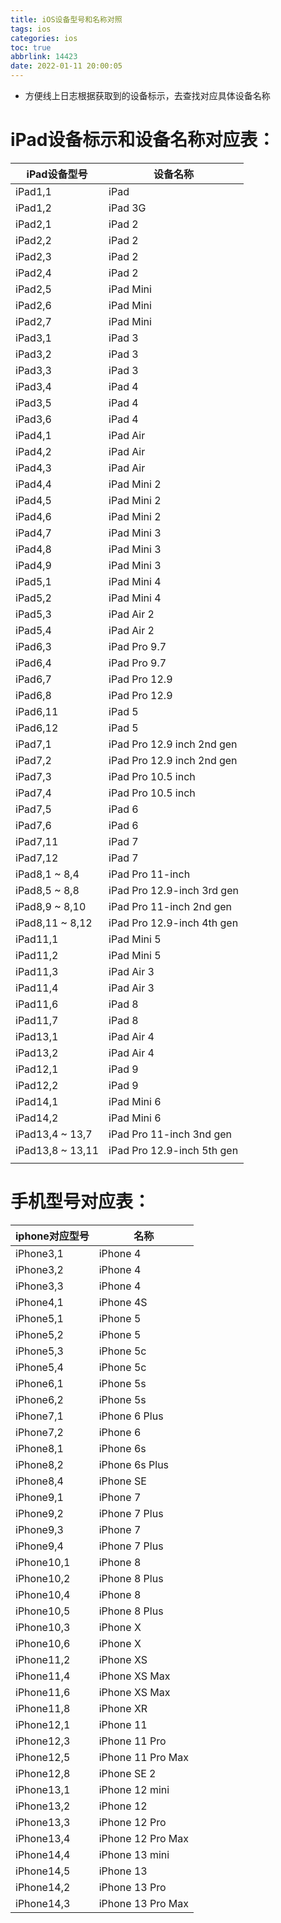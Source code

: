 ```yaml
---
title: iOS设备型号和名称对照
tags: ios
categories: ios
toc: true
abbrlink: 14423
date: 2022-01-11 20:00:05
---
```


- 方便线上日志根据获取到的设备标示，去查找对应具体设备名称

# iPad设备标示和设备名称对应表：

| iPad设备型号 | 设备名称 |
| --- | --- |
| iPad1,1 | iPad |
| iPad1,2 | iPad 3G |
| iPad2,1 | iPad 2 |
| iPad2,2 | iPad 2 |
| iPad2,3 | iPad 2 |
| iPad2,4 | iPad 2 |
| iPad2,5 | iPad Mini |
| iPad2,6 | iPad Mini |
| iPad2,7 | iPad Mini |
| iPad3,1 | iPad 3 |
| iPad3,2 | iPad 3 |
| iPad3,3 | iPad 3 |
| iPad3,4 | iPad 4 |
| iPad3,5 | iPad 4 |
| iPad3,6 | iPad 4 |
| iPad4,1 | iPad Air |
| iPad4,2 | iPad Air |
| iPad4,3 | iPad Air |
| iPad4,4 | iPad Mini 2 |
| iPad4,5 | iPad Mini 2 |
| iPad4,6 | iPad Mini 2 |
| iPad4,7 | iPad Mini 3 |
| iPad4,8 | iPad Mini 3 |
| iPad4,9 | iPad Mini 3 |
| iPad5,1 | iPad Mini 4 |
| iPad5,2 | iPad Mini 4 |
| iPad5,3 | iPad Air 2 |
| iPad5,4 | iPad Air 2 |
| iPad6,3 | iPad Pro 9.7 |
| iPad6,4 | iPad Pro 9.7 |
| iPad6,7 | iPad Pro 12.9 |
| iPad6,8 | iPad Pro 12.9 |
| iPad6,11 | iPad 5 |
| iPad6,12 | iPad 5 |
| iPad7,1 | iPad Pro 12.9 inch 2nd gen |
| iPad7,2 | iPad Pro 12.9 inch 2nd gen |
| iPad7,3 | iPad Pro 10.5 inch |
| iPad7,4 | iPad Pro 10.5 inch |
| iPad7,5 | iPad 6 |
| iPad7,6 | iPad 6 |
| iPad7,11 | iPad 7 |
| iPad7,12 | iPad 7 |
| iPad8,1 ~ 8,4 | iPad Pro 11-inch |
| iPad8,5 ~ 8,8 | iPad Pro 12.9-inch 3rd gen |
| iPad8,9 ~ 8,10 | iPad Pro 11-inch 2nd gen |
| iPad8,11 ~ 8,12 | iPad Pro 12.9-inch 4th gen |
| iPad11,1 | iPad Mini 5 |
| iPad11,2 | iPad Mini 5 |
| iPad11,3 | iPad Air 3 |
| iPad11,4 | iPad Air 3 |
| iPad11,6 | iPad 8 |
| iPad11,7 | iPad 8 |
| iPad13,1 | iPad Air 4 |
| iPad13,2 | iPad Air 4 |
| iPad12,1 | iPad 9 |
| iPad12,2 | iPad 9 |
| iPad14,1 | iPad Mini 6 |
| iPad14,2 | iPad Mini 6 |
| iPad13,4 ~ 13,7 | iPad Pro 11-inch 3nd gen |
| iPad13,8 ~ 13,11 | iPad Pro 12.9-inch 5th gen |
|  |  |


# 手机型号对应表：

| iphone对应型号 | 名称 |
| --- | --- |
| iPhone3,1 | iPhone 4 |
| iPhone3,2 | iPhone 4 |
| iPhone3,3 | iPhone 4 |
| iPhone4,1 | iPhone 4S |
| iPhone5,1 | iPhone 5 |
| iPhone5,2 | iPhone 5 |
| iPhone5,3 | iPhone 5c |
| iPhone5,4 | iPhone 5c |
| iPhone6,1 | iPhone 5s |
| iPhone6,2 | iPhone 5s |
| iPhone7,1 | iPhone 6 Plus |
| iPhone7,2 | iPhone 6 |
| iPhone8,1 | iPhone 6s |
| iPhone8,2 | iPhone 6s Plus |
| iPhone8,4 | iPhone SE |
| iPhone9,1 | iPhone 7 |
| iPhone9,2 | iPhone 7 Plus |
| iPhone9,3 | iPhone 7 |
| iPhone9,4 | iPhone 7 Plus |
| iPhone10,1 | iPhone 8 |
| iPhone10,2 | iPhone 8 Plus |
| iPhone10,4 | iPhone 8 |
| iPhone10,5 | iPhone 8 Plus |
| iPhone10,3 | iPhone X |
| iPhone10,6 | iPhone X |
| iPhone11,2 | iPhone XS |
| iPhone11,4 | iPhone XS Max |
| iPhone11,6 | iPhone XS Max |
| iPhone11,8 | iPhone XR |
| iPhone12,1 | iPhone 11 |
| iPhone12,3 | iPhone 11 Pro |
| iPhone12,5 | iPhone 11 Pro Max |
| iPhone12,8 | iPhone SE 2 |
| iPhone13,1 | iPhone 12 mini |
| iPhone13,2 | iPhone 12 |
| iPhone13,3 | iPhone 12 Pro |
| iPhone13,4 | iPhone 12 Pro Max |
| iPhone14,4 | iPhone 13 mini |
| iPhone14,5 | iPhone 13 |
| iPhone14,2 | iPhone 13 Pro |
| iPhone14,3 | iPhone 13 Pro Max |
